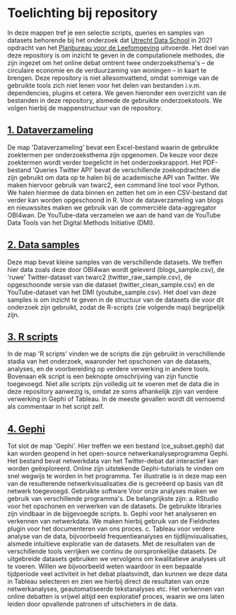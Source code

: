 # Toelichting bij repository
In deze mappen tref je een selectie scripts, queries en samples van datasets behorende bij het onderzoek dat [Utrecht Data School](https://dataschool.nl/) in 2021 opdracht van het [Planbureau voor de Leefomgeving](https://www.pbl.nl/) uitvoerde. Het doel van deze repository is om inzicht te geven in de computationele methodes, die zijn ingezet om het online debat omtrent twee onderzoeksthema's – de circulaire economie en de verduurzaming van woningen – in kaart te brengen. Deze repository is niet allesomvattend, omdat sommige van de gebruikte tools zich niet lenen voor het delen van bestanden i.v.m. dependencies, plugins et cetera.
We geven hieronder een overzicht van de bestanden in deze repository, alsmede de gebruikte onderzoekstools. We volgen hierbij de mappenstructuur van de repository.

## [1. Dataverzameling](https://github.com/CentreForDigitalHumanities/PBL-Circulair/tree/main/1.%20Dataverzameling)
De map 'Dataverzameling' bevat een Excel-bestand waarin de gebruikte zoektermen per onderzoeksthema zijn opgenomen. De keuze voor deze zoektermen wordt verder toegelicht in het onderzoeksrapport. Het PDF-bestand 'Queries Twitter API' bevat de verschillende zoekopdrachten die zijn gebruikt om data op te halen bij de academische API van Twitter. We maken hiervoor gebruik van twarc2, een command line tool voor Python. We halen hiermee de data binnen en zetten het om in een CSV-bestand dat verder kan worden opgeschoond in R.
Voor de dataverzameling van blogs en nieuwssites maken we gebruik van de commerciële data-aggregator OBI4wan. De YouTube-data verzamelen we aan de hand van de YouTube Data Tools van het Digital Methods Initiative (DMI).

## [2. Data samples](https://github.com/CentreForDigitalHumanities/PBL-Circulair/tree/main/2.%20Data%20samples)
Deze map bevat kleine samples van de verschillende datasets. We treffen hier data zoals deze door OBI4wan wordt geleverd (blogs_sample.csv), de 'ruwe' Twitter-dataset van twarc2 (twitter_raw_sample.csv), de opgeschoonde versie van die dataset (twitter_clean_sample.csv) en de YouTube-dataset van het DMI (youtube_sample.csv). Het doel van deze samples is om inzicht te geven in de structuur van de datasets die voor dit onderzoek zijn gebruikt, zodat de R-scripts (zie volgende map) begrijpelijk zijn.

## [3. R scripts](https://github.com/CentreForDigitalHumanities/PBL-Circulair/tree/main/3.%20R%20scripts)
In de map 'R scripts' vinden we de scripts die zijn gebruikt in verschillende stadia van het onderzoek, waaronder het opschonen van de datasets, analyses, en de voorbereiding op verdere verwerking in andere tools. Bovenaan elk script is een beknopte omschrijving van zijn functie toegevoegd. Niet alle scripts zijn volledig uit te voeren met de data die in deze repository aanwezig is, omdat ze soms afhankelijk zijn van verdere verwerking in Gephi of Tableau. In de meeste gevallen wordt dit vernoemd als commentaar in het script zelf.

## [4. Gephi](https://github.com/CentreForDigitalHumanities/PBL-Circulair/tree/main/4.%20Gephi)
Tot slot de map 'Gephi'. Hier treffen we een bestand (ce_subset.gephi) dat kan worden geopend in het open-source netwerkanalyseprogramma Gephi. Het bestand bevat netwerkdata van het Twitter-debat dat interactief kan worden geëxploreerd. Online zijn uitstekende Gephi-tutorials te vinden om snel wegwijs te worden in het programma. Ter illustratie is in deze map een van de resulterende netwerkvisualisaties die is gecreëerd op basis van dit netwerk toegevoegd.
Gebruikte software
Voor onze analyses maken we gebruik van verschillende programma's. De belangrijkste zijn:
a. RStudio voor het opschonen en verwerken van de datasets. De gebruikte libraries zijn vindbaar in de bijgevoegde scripts.
b. Gephi voor het analyseren en verkennen van netwerkdata. We maken hierbij gebruik van de Fieldnotes plugin voor het documenteren van ons proces.
c. Tableau voor verdere analyse van de data, bijvoorbeeld frequentieanalyses en tijdlijnvisualisaties, alsmede intuïtieve exploratie van de datasets.
Met de resultaten van de verschillende tools verrijken we continu de oorspronkelijke datasets. De uitgebreide datasets gebruiken we vervolgens om kwalitatieve analyses uit te voeren. Willen we bijvoorbeeld weten waardoor in een bepaalde tijdperiode veel activiteit in het debat plaatsvindt, dan kunnen we deze data in Tableau selecteren en zien we hierbij direct de resultaten van onze netwerkanalyses, geautomatiseerde tekstanalyses etc. Het verkennen van online debatten is vrijwel altijd een exploratief proces, waarin we ons laten leiden door opvallende patronen of uitschieters in de data.

